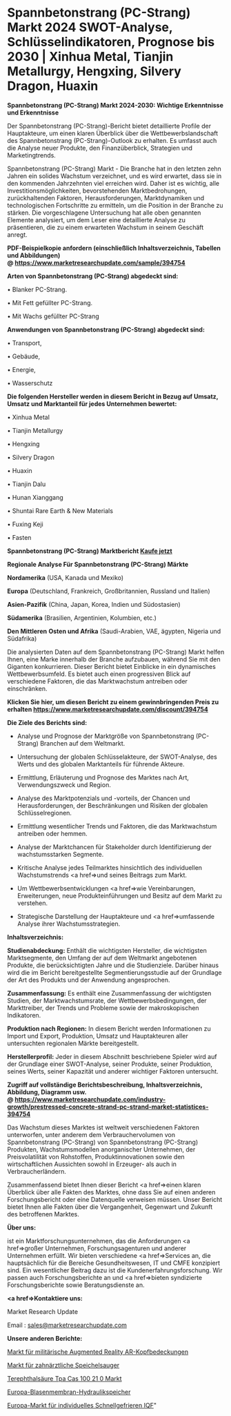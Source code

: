 # Spannbetonstrang (PC-Strang) Markt 2024 SWOT-Analyse, Schlüsselindikatoren, Prognose bis 2030 | Xinhua Metal, Tianjin Metallurgy, Hengxing, Silvery Dragon, Huaxin

<strong>Spannbetonstrang (PC-Strang) Markt 2024-2030: Wichtige Erkenntnisse und Erkenntnisse</strong>

Der Spannbetonstrang (PC-Strang)-Bericht bietet detaillierte Profile der Hauptakteure, um einen klaren Überblick über die Wettbewerbslandschaft des Spannbetonstrang (PC-Strang)-Outlook zu erhalten. Es umfasst auch die Analyse neuer Produkte, den Finanzüberblick, Strategien und Marketingtrends.

Spannbetonstrang (PC-Strang) Markt - Die Branche hat in den letzten zehn Jahren ein solides Wachstum verzeichnet, und es wird erwartet, dass sie in den kommenden Jahrzehnten viel erreichen wird. Daher ist es wichtig, alle Investitionsmöglichkeiten, bevorstehenden Marktbedrohungen, zurückhaltenden Faktoren, Herausforderungen, Marktdynamiken und technologischen Fortschritte zu ermitteln, um die Position in der Branche zu stärken. Die vorgeschlagene Untersuchung hat alle oben genannten Elemente analysiert, um dem Leser eine detaillierte Analyse zu präsentieren, die zu einem erwarteten Wachstum in seinem Geschäft anregt.

<strong><b>PDF-Beispielkopie anfordern (einschließlich Inhaltsverzeichnis, Tabellen und Abbildungen) @ </b></strong><strong><a href=https://www.marketresearchupdate.com/sample/394754><strong>https://www.marketresearchupdate.com/sample/394754</u></a></strong></strong>

<strong>Arten von Spannbetonstrang (PC-Strang) abgedeckt sind:</strong>

• Blanker PC-Strang.

• Mit Fett gefüllter PC-Strang.

• Mit Wachs gefüllter PC-Strang

<strong>Anwendungen von Spannbetonstrang (PC-Strang) abgedeckt sind:</strong>

• Transport,

• Gebäude,

• Energie,

• Wasserschutz

<strong>Die folgenden Hersteller werden in diesem Bericht in Bezug auf Umsatz, Umsatz und Marktanteil für jedes Unternehmen bewertet:</strong>

• Xinhua Metal

• Tianjin Metallurgy

• Hengxing

• Silvery Dragon

• Huaxin

• Tianjin Dalu

• Hunan Xianggang

• Shuntai Rare Earth & New Materials

• Fuxing Keji

• Fasten

<strong>Spannbetonstrang (PC-Strang) Marktbericht <a href=https://www.marketresearchupdate.com/buynow/394754>Kaufe jetzt</a></strong>

<strong>Regionale Analyse Für Spannbetonstrang (PC-Strang) Märkte</strong>

<strong>Nordamerika</strong> (USA, Kanada und Mexiko)

<strong>Europa</strong> (Deutschland, Frankreich, Großbritannien, Russland und Italien)

<strong>Asien-Pazifik</strong> (China, Japan, Korea, Indien und Südostasien)

<strong>Südamerika</strong> (Brasilien, Argentinien, Kolumbien, etc.)

<strong>Den Mittleren</strong> <strong>Osten und Afrika</strong> (Saudi-Arabien, VAE, ägypten, Nigeria und Südafrika)

Die analysierten Daten auf dem Spannbetonstrang (PC-Strang) Markt helfen Ihnen, eine Marke innerhalb der Branche aufzubauen, während Sie mit den Giganten konkurrieren. Dieser Bericht bietet Einblicke in ein dynamisches Wettbewerbsumfeld. Es bietet auch einen progressiven Blick auf verschiedene Faktoren, die das Marktwachstum antreiben oder einschränken.

<strong>Klicken Sie hier, um diesen Bericht zu einem gewinnbringenden Preis zu erhalten
</strong><strong><a href=https://www.marketresearchupdate.com/discount/394754>https://www.marketresearchupdate.com/discount/394754</b></u></strong></a>

<strong>Die Ziele des Berichts sind:</strong>

- Analyse und Prognose der Marktgröße von Spannbetonstrang (PC-Strang) Branchen auf dem Weltmarkt.

- Untersuchung der globalen Schlüsselakteure, der SWOT-Analyse, des Werts und des globalen Marktanteils für führende Akteure.

- Ermittlung, Erläuterung und Prognose des Marktes nach Art, Verwendungszweck und Region.

- Analyse des Marktpotenzials und -vorteils, der Chancen und Herausforderungen, der Beschränkungen und Risiken der globalen Schlüsselregionen.

- Ermittlung wesentlicher Trends und Faktoren, die das Marktwachstum antreiben oder hemmen.

- Analyse der Marktchancen für Stakeholder durch Identifizierung der wachstumsstarken Segmente.

- Kritische Analyse jedes Teilmarktes hinsichtlich des individuellen Wachstumstrends <a href=>und</a> seines Beitrags zum Markt.

- Um Wettbewerbsentwicklungen <a href=>wie</a> Vereinbarungen, Erweiterungen, neue Produkteinführungen und Besitz auf dem Markt zu verstehen.

- Strategische Darstellung der Hauptakteure und <a href=>umfas</a>sende Analyse ihrer Wachstumsstrategien.

<strong>Inhaltsverzeichnis:</strong>

<strong>Studienabdeckung:</strong> Enthält die wichtigsten Hersteller, die wichtigsten Marktsegmente, den Umfang der auf dem Weltmarkt angebotenen Produkte, die berücksichtigten Jahre und die Studienziele. Darüber hinaus wird die im Bericht bereitgestellte Segmentierungsstudie auf der Grundlage der Art des Produkts und der Anwendung angesprochen.

<strong>Zusammenfassung:</strong> Es enthält eine Zusammenfassung der wichtigsten Studien, der Marktwachstumsrate, der Wettbewerbsbedingungen, der Markttreiber, der Trends und Probleme sowie der makroskopischen Indikatoren.

<strong>Produktion nach Regionen:</strong> In diesem Bericht werden Informationen zu Import und Export, Produktion, Umsatz und Hauptakteuren aller untersuchten regionalen Märkte bereitgestellt.

<strong>Herstellerprofil:</strong> Jeder in diesem Abschnitt beschriebene Spieler wird auf der Grundlage einer SWOT-Analyse, seiner Produkte, seiner Produktion, seines Werts, seiner Kapazität und anderer wichtiger Faktoren untersucht.

<strong><b>Zugriff auf vollständige Berichtsbeschreibung, Inhaltsverzeichnis, Abbildung, Diagramm usw. @ </b></strong><strong><a href=https://www.marketresearchupdate.com/industry-growth/prestressed-concrete-strand-pc-strand-market-statistices-394754>https://www.marketresearchupdate.com/industry-growth/prestressed-concrete-strand-pc-strand-market-statistices-394754</a></strong>

Das Wachstum dieses Marktes ist weltweit verschiedenen Faktoren unterworfen, unter anderem dem Verbrauchervolumen von Spannbetonstrang (PC-Strang) von Spannbetonstrang (PC-Strang) Produkten, Wachstumsmodellen anorganischer Unternehmen, der Preisvolatilität von Rohstoffen, Produktinnovationen sowie den wirtschaftlichen Aussichten sowohl in Erzeuger- als auch in Verbraucherländern.

Zusammenfassend bietet Ihnen dieser Bericht <a href=>einen</a> klaren Überblick über alle Fakten des Marktes, ohne dass Sie auf einen anderen Forschungsbericht oder eine Datenquelle verweisen müssen. Unser Bericht bietet Ihnen alle Fakten über die Vergangenheit, Gegenwart und Zukunft des betroffenen Marktes.

<strong>Über uns:</strong>

 ist ein Marktforschungsunternehmen, das die Anforderungen <a href=>großer</a> Unternehmen, Forschungsagenturen und anderer Unternehmen erfüllt. Wir bieten verschiedene <a href=>Services</a> an, die hauptsächlich für die Bereiche Gesundheitswesen, IT und CMFE konzipiert sind. Ein wesentlicher Beitrag dazu ist die Kundenerfahrungsforschung. Wir passen auch Forschungsberichte an und <a href=>bieten</a> syndizierte Forschungsberichte sowie Beratungsdienste an.

<strong><a href=>Kontaktiere uns:</a></strong>

Market Research Update

Email : sales@marketresearchupdate.com

<strong>Unsere anderen Berichte:</strong>

<a href=https://www.linkedin.com/pulse/military-augmented-reality-ar-headgear-market-4f>Markt für militärische Augmented Reality AR-Kopfbedeckungen</a>

<a href=https://www.linkedin.com/pulse/dental-saliva-ejector-market-outlooks-2023-size>Markt für zahnärztliche Speichelsauger</a>

<a href=https://www.linkedin.com/pulse/terephthalic-acid-tpa-cas-100-21-0-market-sizing-up-anticipating>Terephthalsäure Tpa Cas 100 21 0 Markt</a>

<a href=https://www.linkedin.com/pulse/europe-bladder-diaphragm-hydraulic-accumulator>Europa-Blasenmembran-Hydraulikspeicher</a>

<a href=https://www.linkedin.com/pulse/europe-individual-quick-freezing-iqf-market-size-production>Europa-Markt für individuelles Schnellgefrieren IQF</a>"
